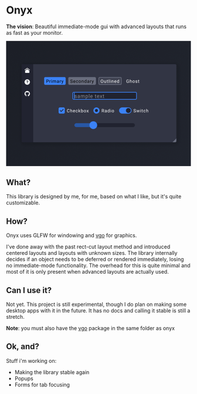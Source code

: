# Onyx
**The vision**: Beautiful immediate-mode gui with advanced layouts that runs as fast as your monitor.

![image](preview.png)

## What?
This library is designed by me, for me, based on what I like, but it's quite customizable.

## How?
Onyx uses GLFW for windowing and [vgo](https://github.com/isaiah-parton/vgo) for graphics.

I've done away with the past rect-cut layout method and introduced centered layouts and layouts with unknown sizes.  The library internally decides if an object needs to be deferred or rendered immediately, losing no immediate-mode functionality.  The overhead for this is quite minimal and most of it is only present when advanced layouts are actually used.

## Can I use it?
Not yet.  This project is still experimental, though I do plan on making some desktop apps with it in the future.  It has no docs and calling it stable is still a stretch.

**Note**: you must also have the [vgo](https://github.com/isaiah-parton/vgo) package in the same folder as onyx

## Ok, and?

Stuff i'm working on:
- Making the library stable again
- Popups
- Forms for tab focusing
